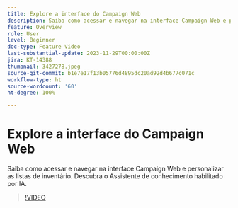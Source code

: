 ```yaml
---
title: Explore a interface do Campaign Web
description: Saiba como acessar e navegar na interface Campaign Web e personalizar as listas de inventário. Descubra o Assistente de conhecimento habilitado por IA.
feature: Overview
role: User
level: Beginner
doc-type: Feature Video
last-substantial-update: 2023-11-29T00:00:00Z
jira: KT-14388
thumbnail: 3427278.jpeg
source-git-commit: b1e7e17f13b05776d4895dc20ad92d4b677c071c
workflow-type: ht
source-wordcount: '60'
ht-degree: 100%

---
```



# Explore a interface do Campaign Web

Saiba como acessar e navegar na interface Campaign Web e personalizar as listas de inventário. Descubra o Assistente de conhecimento habilitado por IA.

>[!VIDEO](https://video.tv.adobe.com/v/3427278/?learn=on)
